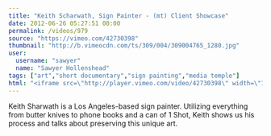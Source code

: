 ```yaml
---
title: "Keith Scharwath, Sign Painter - (mt) Client Showcase"
date: 2012-06-26 05:27:51 00:00
permalink: /videos/979
source: "https://vimeo.com/42730398"
thumbnail: "http://b.vimeocdn.com/ts/309/004/309004765_1280.jpg"
user:
  username: "sawyer"
  name: "Sawyer Hollenshead"
tags: ["art","short documentary","sign painting","media temple"]
html: "<iframe src=\"http://player.vimeo.com/video/42730398\" width=\"1280\" height=\"720\" frameborder=\"0\" webkitAllowFullScreen mozallowfullscreen allowFullScreen></iframe>"
---
```


Keith Sharwath is a Los Angeles-based sign painter. Utilizing everything from butter knives to phone books and a can of 1 Shot, Keith shows us his process and talks about preserving this unique art.